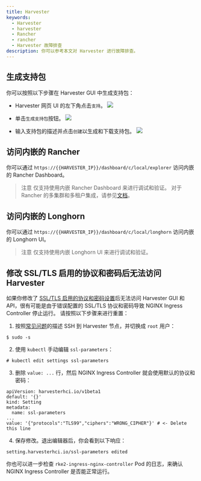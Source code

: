 ```yaml
---
title: Harvester
keywords:
  - Harvester
  - harvester
  - Rancher
  - rancher
  - Harvester 故障排查
description: 你可以参考本文对 Harvester 进行故障排查。
---
```


## 生成支持包

你可以按照以下步骤在 Harvester GUI 中生成支持包：

- Harvester 网页 UI 的左下角点击`支持`。
  ![](./assets/harvester-sb-support-link.png)

- 单击`生成支持包`按钮。
  ![](./assets/harvester-sb-support-button.png)

- 输入支持包的描述并点击`创建`以生成和下载支持包。
  ![](./assets/harvester-sb-support-modal.png)

## 访问内嵌的 Rancher

你可以通过 `https://{{HARVESTER_IP}}/dashboard/c/local/explorer` 访问内嵌的 Rancher Dashboard。

> 注意
> 仅支持使用内嵌 Rancher Dashboard 来进行调试和验证。
> 对于 Rancher 的多集群和多租户集成，请参见[文档](../rancher/rancher-integration.md)。

## 访问内嵌的 Longhorn

你可以通过 `https://{{HARVESTER_IP}}/dashboard/c/local/longhorn` 访问内嵌的 Longhorn UI。

> 注意
> 仅支持使用内嵌 Longhorn UI 来进行调试和验证。

## 修改 SSL/TLS 启用的协议和密码后无法访问 Harvester

如果你修改了 [SSL/TLS 启用的协议和密码设置](../../settings/settings/#ssl-parameters)后无法访问 Harvester GUI 和 API，很有可能是由于错误配置的 SSL/TLS 协议和密码导致 NGINX Ingress Controller 停止运行。
请按照以下步骤来进行重置：

1. 按照[常见问题](../../faq/)的描述 SSH 到 Harvester 节点，并切换成 `root` 用户：

```
$ sudo -s
```

2. 使用 `kubectl` 手动编辑 `ssl-parameters`：

```
# kubectl edit settings ssl-parameters
```

3. 删除 `value: ...` 行，然后 NGINX Ingress Controller 就会使用默认的协议和密码：

```
apiVersion: harvesterhci.io/v1beta1
default: '{}'
kind: Setting
metadata:
  name: ssl-parameters
...
value: '{"protocols":"TLS99","ciphers":"WRONG_CIPHER"}' # <- Delete this line
```

4. 保存修改。退出编辑器后，你会看到以下响应：

```
setting.harvesterhci.io/ssl-parameters edited
```

你也可以进一步检查 `rke2-ingress-nginx-controller` Pod 的日志，来确认 NGINX Ingress Controller 是否能正常运行。
